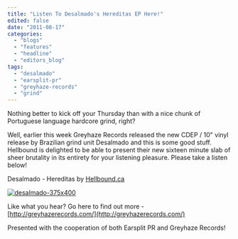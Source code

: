 ```yaml
---
title: "Listen To Desalmado's Hereditas EP Here!"
edited: false
date: "2011-08-17"
categories:
  - "blogs"
  - "features"
  - "headline"
  - "editors_blog"
tags:
  - "desalmado"
  - "earsplit-pr"
  - "greyhaze-records"
  - "grind"
---
```


Nothing better to kick off your Thursday than with a nice chunk of Portuguese language hardcore grind, right?

Well, earlier this week Greyhaze Records released the new CDEP / 10" vinyl release by Brazilian grind unit Desalmado and this is some good stuff. Hellbound is delighted to be able to present their new sixteen minute slab of sheer brutality in its entirety for your listening pleasure. Please take a listen below!

   Desalmado - Hereditas by [Hellbound.ca](http://soundcloud.com/hellbound-ca)

[![](http://www.hellbound.ca/wp-content/uploads/2011/08/desalmado-375x400.png "desalmado-375x400")](http://www.hellbound.ca/wp-content/uploads/2011/08/desalmado-375x400.png)

Like what you hear? Go here to find out more - [http://greyhazerecords.com/](http://greyhazerecords.com/)

Presented with the cooperation of both Earsplit PR and Greyhaze Records!

